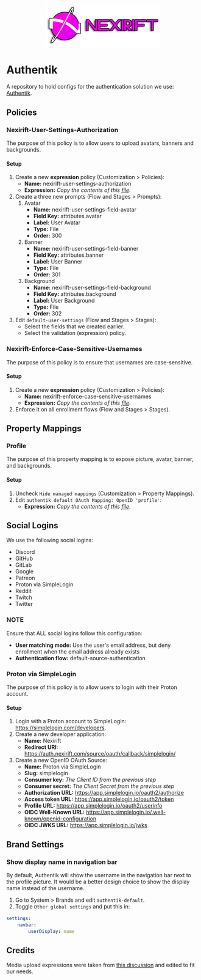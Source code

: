 <p align="center">
<img src="https://raw.githubusercontent.com/Nexirift/.github/main/banner.svg" width="300" />
</p>

# Authentik

A repository to hold configs for the authentication solution we use:
[Authentik](https://goauthentik.io/).

## Policies

### Nexirift-User-Settings-Authorization

The purpose of this policy is to allow users to upload avatars, banners and
backgrounds.

#### Setup

1. Create a new **expression** policy (Customization > Policies):
    - **Name:** nexirift-user-settings-authorization
    - **Expression:** _Copy the contents of this
      [file](https://raw.githubusercontent.com/Nexirift/authentik/main/policies/nexirift-user-settings-authorization.py)_.
2. Create a three new prompts (Flow and Stages > Prompts):
    1. Avatar
        - **Name:** nexirift-user-settings-field-avatar
        - **Field Key:** attributes.avatar
        - **Label:** User Avatar
        - **Type:** File
        - **Order:** 300
    2. Banner
        - **Name:** nexirift-user-settings-field-banner
        - **Field Key:** attributes.banner
        - **Label:** User Banner
        - **Type:** File
        - **Order:** 301
    3. Background
        - **Name:** nexirift-user-settings-field-background
        - **Field Key:** attributes.background
        - **Label:** User Background
        - **Type:** File
        - **Order:** 302
3. Edit `default-user-settings` (Flow and Stages > Stages):
    - Select the fields that we created earlier.
    - Select the validation (expression) policy.

### Nexirift-Enforce-Case-Sensitive-Usernames

The purpose of this policy is to ensure that usernames are case-sensitive.

#### Setup

1. Create a new **expression** policy (Customization > Policies):
    - **Name:** nexirift-enforce-case-sensitive-usernames
    - **Expression:** _Copy the contents of this
      [file](https://raw.githubusercontent.com/Nexirift/authentik/main/policies/nexirift-enforce-case-sensitive-usernames.py)_.
2. Enforce it on all enrollment flows (Flow and Stages > Stages).

## Property Mappings

### Profile

The purpose of this property mapping is to expose picture, avatar, banner, and
backgrounds.

#### Setup

1. Uncheck `Hide managed mappings` (Customization > Property Mappings).
2. Edit `authentik default OAuth Mapping: OpenID 'profile'`:
    - **Expression:** _Copy the contents of this
      [file](https://raw.githubusercontent.com/Nexirift/authentik/main/property-mappings/profile.py)_.

## Social Logins

We use the following social logins:

-   Discord
-   GitHub
-   GitLab
-   Google
-   Patreon
-   Proton via SimpleLogin
-   Reddit
-   Twitch
-   Twitter

### NOTE

Ensure that ALL social logins follow this configuration:

-   **User matching mode:** Use the user's email address, but deny enrollment
    when the email address already exists
-   **Authentication flow:** default-source-authentication

### Proton via SimpleLogin

The purpose of this policy is to allow users to login with their Proton account.

#### Setup

1. Login with a Proton account to SimpleLogin:
   https://simplelogin.com/developers.
2. Create a new developer application:
    - **Name:** Nexirift
    - **Redirect URI:**
      https://auth.nexirift.com/source/oauth/callback/simplelogin/
3. Create a new OpenID OAuth Source:
    - **Name:** Proton via SimpleLogin
    - **Slug:** simplelogin
    - **Consumer key:** _The Client ID from the previous step_
    - **Consumer secret:** _The Client Secret from the previous step_
    - **Authorization URL:** https://app.simplelogin.io/oauth2/authorize
    - **Access token URL:** https://app.simplelogin.io/oauth2/token
    - **Profile URL:** https://app.simplelogin.io/oauth2/userinfo
    - **OIDC Well-Known URL:**
      https://app.simplelogin.io/.well-known/openid-configuration
    - **OIDC JWKS URL:** https://app.simplelogin.io/jwks

## Brand Settings

### Show display name in navigation bar

By default, Authentik will show the username in the navigation bar next to the
profile picture. It would be a better design choice to show the display name
instead of the username.

1. Go to System > Brands and edit `authentik-default`.
2. Toggle `Other global settings` and put this in:

```yaml
settings:
    navbar:
        userDisplay: name
```

## Credits

Media upload expressions were taken from
[this discussion](https://github.com/goauthentik/authentik/discussions/6824) and
edited to fit our needs.
